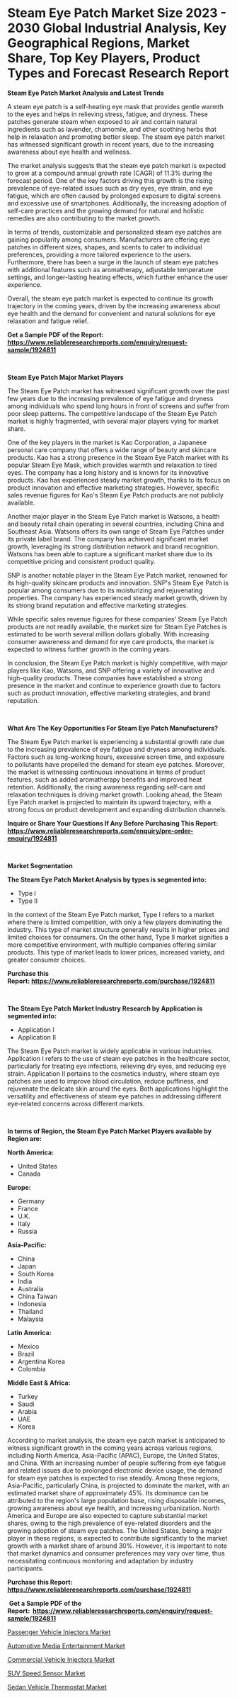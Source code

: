 <p><h1>Steam Eye Patch Market Size 2023 - 2030 Global Industrial Analysis, Key Geographical Regions, Market Share, Top Key Players, Product Types and Forecast Research Report</h1></p><p><strong>Steam Eye Patch Market Analysis and Latest Trends</strong></p>
<p><p>A steam eye patch is a self-heating eye mask that provides gentle warmth to the eyes and helps in relieving stress, fatigue, and dryness. These patches generate steam when exposed to air and contain natural ingredients such as lavender, chamomile, and other soothing herbs that help in relaxation and promoting better sleep. The steam eye patch market has witnessed significant growth in recent years, due to the increasing awareness about eye health and wellness.</p><p>The market analysis suggests that the steam eye patch market is expected to grow at a compound annual growth rate (CAGR) of 11.3% during the forecast period. One of the key factors driving this growth is the rising prevalence of eye-related issues such as dry eyes, eye strain, and eye fatigue, which are often caused by prolonged exposure to digital screens and excessive use of smartphones. Additionally, the increasing adoption of self-care practices and the growing demand for natural and holistic remedies are also contributing to the market growth.</p><p>In terms of trends, customizable and personalized steam eye patches are gaining popularity among consumers. Manufacturers are offering eye patches in different sizes, shapes, and scents to cater to individual preferences, providing a more tailored experience to the users. Furthermore, there has been a surge in the launch of steam eye patches with additional features such as aromatherapy, adjustable temperature settings, and longer-lasting heating effects, which further enhance the user experience.</p><p>Overall, the steam eye patch market is expected to continue its growth trajectory in the coming years, driven by the increasing awareness about eye health and the demand for convenient and natural solutions for eye relaxation and fatigue relief.</p></p>
<p><strong>Get a Sample PDF of the Report:&nbsp; <a href="https://www.reliableresearchreports.com/enquiry/request-sample/1924811">https://www.reliableresearchreports.com/enquiry/request-sample/1924811</a></strong></p>
<p>&nbsp;</p>
<p><strong>Steam Eye Patch Major Market Players</strong></p>
<p><p>The Steam Eye Patch market has witnessed significant growth over the past few years due to the increasing prevalence of eye fatigue and dryness among individuals who spend long hours in front of screens and suffer from poor sleep patterns. The competitive landscape of the Steam Eye Patch market is highly fragmented, with several major players vying for market share. </p><p>One of the key players in the market is Kao Corporation, a Japanese personal care company that offers a wide range of beauty and skincare products. Kao has a strong presence in the Steam Eye Patch market with its popular Steam Eye Mask, which provides warmth and relaxation to tired eyes. The company has a long history and is known for its innovative products. Kao has experienced steady market growth, thanks to its focus on product innovation and effective marketing strategies. However, specific sales revenue figures for Kao's Steam Eye Patch products are not publicly available.</p><p>Another major player in the Steam Eye Patch market is Watsons, a health and beauty retail chain operating in several countries, including China and Southeast Asia. Watsons offers its own range of Steam Eye Patches under its private label brand. The company has achieved significant market growth, leveraging its strong distribution network and brand recognition. Watsons has been able to capture a significant market share due to its competitive pricing and consistent product quality.</p><p>SNP is another notable player in the Steam Eye Patch market, renowned for its high-quality skincare products and innovation. SNP's Steam Eye Patch is popular among consumers due to its moisturizing and rejuvenating properties. The company has experienced steady market growth, driven by its strong brand reputation and effective marketing strategies.</p><p>While specific sales revenue figures for these companies' Steam Eye Patch products are not readily available, the market size for Steam Eye Patches is estimated to be worth several million dollars globally. With increasing consumer awareness and demand for eye care products, the market is expected to witness further growth in the coming years.</p><p>In conclusion, the Steam Eye Patch market is highly competitive, with major players like Kao, Watsons, and SNP offering a variety of innovative and high-quality products. These companies have established a strong presence in the market and continue to experience growth due to factors such as product innovation, effective marketing strategies, and brand reputation.</p></p>
<p>&nbsp;</p>
<p><strong>What Are The Key Opportunities For Steam Eye Patch Manufacturers?</strong></p>
<p><p>The Steam Eye Patch market is experiencing a substantial growth rate due to the increasing prevalence of eye fatigue and dryness among individuals. Factors such as long-working hours, excessive screen time, and exposure to pollutants have propelled the demand for steam eye patches. Moreover, the market is witnessing continuous innovations in terms of product features, such as added aromatherapy benefits and improved heat retention. Additionally, the rising awareness regarding self-care and relaxation techniques is driving market growth. Looking ahead, the Steam Eye Patch market is projected to maintain its upward trajectory, with a strong focus on product development and expanding distribution channels.</p></p>
<p><strong>Inquire or Share Your Questions If Any Before Purchasing This Report: <a href="https://www.reliableresearchreports.com/enquiry/pre-order-enquiry/1924811">https://www.reliableresearchreports.com/enquiry/pre-order-enquiry/1924811</a></strong></p>
<p>&nbsp;</p>
<p><strong>Market Segmentation</strong></p>
<p><strong>The Steam Eye Patch Market Analysis by types is segmented into:</strong></p>
<p><ul><li>Type I</li><li>Type II</li></ul></p>
<p><p>In the context of the Steam Eye Patch market, Type I refers to a market where there is limited competition, with only a few players dominating the industry. This type of market structure generally results in higher prices and limited choices for consumers. On the other hand, Type II market signifies a more competitive environment, with multiple companies offering similar products. This type of market leads to lower prices, increased variety, and greater consumer choices.</p></p>
<p><strong>Purchase this Report:&nbsp;<a href="https://www.reliableresearchreports.com/purchase/1924811">https://www.reliableresearchreports.com/purchase/1924811</a></strong></p>
<p>&nbsp;</p>
<p><strong>The Steam Eye Patch Market Industry Research by Application is segmented into:</strong></p>
<p><ul><li>Application I</li><li>Application II</li></ul></p>
<p><p>The Steam Eye Patch market is widely applicable in various industries. Application I refers to the use of steam eye patches in the healthcare sector, particularly for treating eye infections, relieving dry eyes, and reducing eye strain. Application II pertains to the cosmetics industry, where steam eye patches are used to improve blood circulation, reduce puffiness, and rejuvenate the delicate skin around the eyes. Both applications highlight the versatility and effectiveness of steam eye patches in addressing different eye-related concerns across different markets.</p></p>
<p>&nbsp;</p>
<p><strong>In terms of Region, the Steam Eye Patch Market Players available by Region are:</strong></p>
<p>
    <p> <strong> North America: </strong>
        <ul>
            <li>United States</li>
            <li>Canada</li>
        </ul>
        </p> 
    <p> <strong> Europe: </strong>
        <ul>
            <li>Germany</li>
            <li>France</li>
            <li>U.K.</li>
            <li>Italy</li>
            <li>Russia</li>
        </ul>
        </p> 
    <p> <strong> Asia-Pacific: </strong>
        <ul>
            <li>China</li>
            <li>Japan</li>
            <li>South Korea</li>
            <li>India</li>
            <li>Australia</li>
            <li>China Taiwan</li>
            <li>Indonesia</li>
            <li>Thailand</li>
            <li>Malaysia</li>
        </ul>
        </p> 
    <p> <strong> Latin America: </strong>
        <ul>
            <li>Mexico</li>
            <li>Brazil</li>
            <li>Argentina Korea</li>
            <li>Colombia</li>
        </ul>
        </p> 
    <p> <strong> Middle East & Africa: </strong>
        <ul>
            <li>Turkey</li>
            <li>Saudi</li>
            <li>Arabia</li>
            <li>UAE</li>
            <li>Korea</li>
        </ul>
    </p>
    </p>
<p><p>According to market analysis, the steam eye patch market is anticipated to witness significant growth in the coming years across various regions, including North America, Asia-Pacific (APAC), Europe, the United States, and China. With an increasing number of people suffering from eye fatigue and related issues due to prolonged electronic device usage, the demand for steam eye patches is expected to rise steadily. Among these regions, Asia-Pacific, particularly China, is projected to dominate the market, with an estimated market share of approximately 45%. Its dominance can be attributed to the region's large population base, rising disposable incomes, growing awareness about eye health, and increasing urbanization. North America and Europe are also expected to capture substantial market shares, owing to the high prevalence of eye-related disorders and the growing adoption of steam eye patches. The United States, being a major player in these regions, is expected to contribute significantly to the market growth with a market share of around 30%. However, it is important to note that market dynamics and consumer preferences may vary over time, thus necessitating continuous monitoring and adaptation by industry participants.</p></p>
<p><strong>Purchase this Report: <a href="https://www.reliableresearchreports.com/purchase/1924811">https://www.reliableresearchreports.com/purchase/1924811</a></strong></p>
<p>&nbsp;<strong>Get a Sample PDF of the Report:&nbsp;&nbsp;<a href="https://www.reliableresearchreports.com/enquiry/request-sample/1924811">https://www.reliableresearchreports.com/enquiry/request-sample/1924811</a></strong></p>
<p><strong></strong></p>
<p><p><a href="https://medium.com/@frankpeters35/passenger-vehicle-injectors-market-analysis-its-cagr-market-segmentation-and-global-industry-c4fd60252af9">Passenger Vehicle Injectors Market</a></p><p><a href="https://medium.com/@royross51/automotive-media-entertainment-market-insights-into-market-cagr-market-trends-and-growth-976f26c3871c">Automotive Media Entertainment Market</a></p><p><a href="https://medium.com/@timothychapman46/commercial-vehicle-injectors-market-insights-into-market-cagr-market-trends-and-growth-71c1dbfe1ce8">Commercial Vehicle Injectors Market</a></p><p><a href="https://medium.com/@josephweaver29/suv-speed-sensor-market-size-and-market-trends-complete-industry-overview-2023-to-2030-2bcdcd05239d">SUV Speed Sensor Market</a></p><p><a href="https://medium.com/@henrywheeler53/decoding-sedan-vehicle-thermostat-market-metrics-market-share-trends-and-growth-patterns-24c3e123b9ca">Sedan Vehicle Thermostat Market</a></p></p>